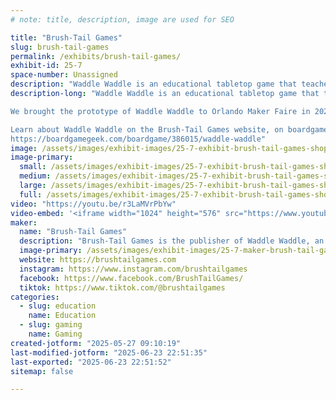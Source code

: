 ```yaml
---
# note: title, description, image are used for SEO

title: "Brush-Tail Games"
slug: brush-tail-games
permalink: /exhibits/brush-tail-games/
exhibit-id: 25-7
space-number: Unassigned
description: "Waddle Waddle is an educational tabletop game that teaches about Penguins and the Antarctic."
description-long: "Waddle Waddle is an educational tabletop game that teaches about Penguins and the Antarctic that was created by local board game designer and photographer Darren Humphrey.

We brought the prototype of Waddle Waddle to Orlando Maker Faire in 2023, and now after a successful crowdfunding campaign, we're here with the final product.

Learn about Waddle Waddle on the Brush-Tail Games website, on boardgame geek or by watching the tutorial video.
https://boardgamegeek.com/boardgame/386015/waddle-waddle"
image: /assets/images/exhibit-images/25-7-exhibit-brush-tail-games-shopify-brand-image-1224-large.jpg
image-primary: 
  small: /assets/images/exhibit-images/25-7-exhibit-brush-tail-games-shopify-brand-image-1224-small.jpg
  medium: /assets/images/exhibit-images/25-7-exhibit-brush-tail-games-shopify-brand-image-1224-medium.jpg
  large: /assets/images/exhibit-images/25-7-exhibit-brush-tail-games-shopify-brand-image-1224-large.jpg
  full: /assets/images/exhibit-images/25-7-exhibit-brush-tail-games-shopify-brand-image-1224-full.jpg
video: "https://youtu.be/r3LaMVrPbYw"
video-embed: '<iframe width="1024" height="576" src="https://www.youtube.com/embed/r3LaMVrPbYw?feature=oembed" frameborder="0" allow="accelerometer; autoplay; clipboard-write; encrypted-media; gyroscope; picture-in-picture; web-share" referrerpolicy="strict-origin-when-cross-origin" allowfullscreen title="Waddle Waddle How To Play Complete"></iframe>'
maker: 
  name: "Brush-Tail Games"
  description: "Brush-Tail Games is the publisher of Waddle Waddle, an educational tabletop game about penguins. We demoed the prototype at Maker Faire in 2023 are were awarded a ribbon. Now after a successful crowdfunding campaign, we have copies for sale."
  image-primary: /assets/images/exhibit-images/25-7-maker-brush-tail-games-brushtail-logo-avatar-medium.png
  website: https://brushtailgames.com
  instagram: https://www.instagram.com/brushtailgames
  facebook: https://www.facebook.com/BrushTailGames/
  tiktok: https://www.tiktok.com/@brushtailgames
categories: 
  - slug: education
    name: Education
  - slug: gaming
    name: Gaming
created-jotform: "2025-05-27 09:10:19"
last-modified-jotform: "2025-06-23 22:51:35"
last-exported: "2025-06-23 22:51:52"
sitemap: false

---
```


